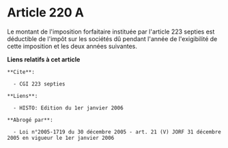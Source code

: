 # Article 220 A

Le montant de l'imposition forfaitaire instituée par l'article 223 septies est déductible de l'impôt sur les sociétés dû
pendant l'année de l'exigibilité de cette imposition et les deux années suivantes.

**Liens relatifs à cet article**

	**Cite**:

	  - CGI 223 septies

	**Liens**:

	  - HISTO: Edition du 1er janvier 2006

	**Abrogé par**:

	  - Loi n°2005-1719 du 30 décembre 2005 - art. 21 (V) JORF 31 décembre 2005 en vigueur le 1er janvier 2006
